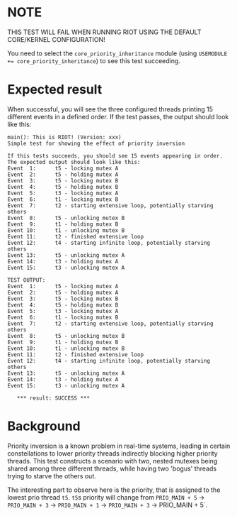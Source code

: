 NOTE
====
THIS TEST WILL FAIL WHEN RUNNING RIOT USING THE DEFAULT CORE/KERNEL CONFIGURATION!

You need to select the `core_priority_inheritance` module (using
`USEMODULE += core_priority_inheritance`) to see this test succeeding.

Expected result
===============
When successful, you will see the three configured threads printing 15 different
events in a defined order. If the test passes, the output should look like this:

```
main(): This is RIOT! (Version: xxx)
Simple test for showing the effect of priority inversion

If this tests succeeds, you should see 15 events appearing in order.
The expected output should look like this:
Event  1:      t5 - locking mutex A
Event  2:      t5 - holding mutex A
Event  3:      t5 - locking mutex B
Event  4:      t5 - holding mutex B
Event  5:      t3 - locking mutex A
Event  6:      t1 - locking mutex B
Event  7:      t2 - starting extensive loop, potentially starving others
Event  8:      t5 - unlocking mutex B
Event  9:      t1 - holding mutex B
Event 10:      t1 - unlocking mutex B
Event 11:      t2 - finished extensive loop
Event 12:      t4 - starting infinite loop, potentially starving others
Event 13:      t5 - unlocking mutex A
Event 14:      t3 - holding mutex A
Event 15:      t3 - unlocking mutex A

TEST OUTPUT:
Event  1:      t5 - locking mutex A
Event  2:      t5 - holding mutex A
Event  3:      t5 - locking mutex B
Event  4:      t5 - holding mutex B
Event  5:      t3 - locking mutex A
Event  6:      t1 - locking mutex B
Event  7:      t2 - starting extensive loop, potentially starving others
Event  8:      t5 - unlocking mutex B
Event  9:      t1 - holding mutex B
Event 10:      t1 - unlocking mutex B
Event 11:      t2 - finished extensive loop
Event 12:      t4 - starting infinite loop, potentially starving others
Event 13:      t5 - unlocking mutex A
Event 14:      t3 - holding mutex A
Event 15:      t3 - unlocking mutex A

   *** result: SUCCESS ***
```

Background
==========
Priority inversion is a known problem in real-time systems, leading in certain
constellations to lower priority threads indirectly blocking higher priority
threads. This test constructs a scenario with two, nested mutexes being shared
among three different threads, while having two 'bogus' threads trying to starve
the others out.

The interesting part to observe here is the priority, that is assigned to the
lowest prio thread `t5`. `t5`s priority will change from `PRIO_MAIN + 5` ->
`PRIO_MAIN + 3` -> `PRIO_MAIN + 1` -> `PRIO_MAIN + 3` -> PRIO_MAIN + 5`.
